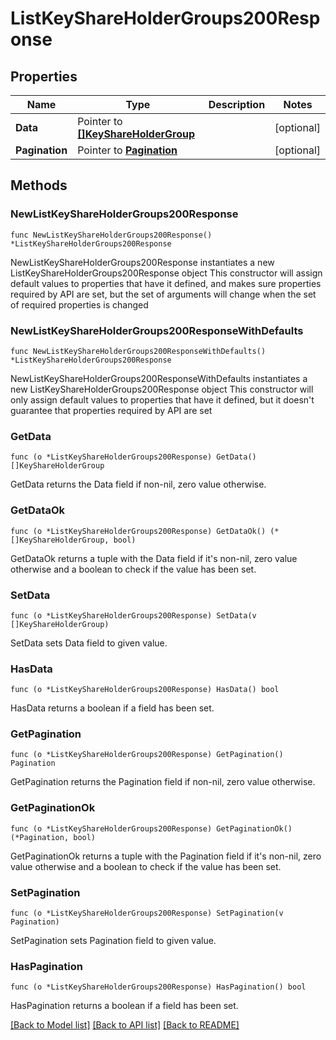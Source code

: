 # ListKeyShareHolderGroups200Response

## Properties

Name | Type | Description | Notes
------------ | ------------- | ------------- | -------------
**Data** | Pointer to [**[]KeyShareHolderGroup**](KeyShareHolderGroup.md) |  | [optional] 
**Pagination** | Pointer to [**Pagination**](Pagination.md) |  | [optional] 

## Methods

### NewListKeyShareHolderGroups200Response

`func NewListKeyShareHolderGroups200Response() *ListKeyShareHolderGroups200Response`

NewListKeyShareHolderGroups200Response instantiates a new ListKeyShareHolderGroups200Response object
This constructor will assign default values to properties that have it defined,
and makes sure properties required by API are set, but the set of arguments
will change when the set of required properties is changed

### NewListKeyShareHolderGroups200ResponseWithDefaults

`func NewListKeyShareHolderGroups200ResponseWithDefaults() *ListKeyShareHolderGroups200Response`

NewListKeyShareHolderGroups200ResponseWithDefaults instantiates a new ListKeyShareHolderGroups200Response object
This constructor will only assign default values to properties that have it defined,
but it doesn't guarantee that properties required by API are set

### GetData

`func (o *ListKeyShareHolderGroups200Response) GetData() []KeyShareHolderGroup`

GetData returns the Data field if non-nil, zero value otherwise.

### GetDataOk

`func (o *ListKeyShareHolderGroups200Response) GetDataOk() (*[]KeyShareHolderGroup, bool)`

GetDataOk returns a tuple with the Data field if it's non-nil, zero value otherwise
and a boolean to check if the value has been set.

### SetData

`func (o *ListKeyShareHolderGroups200Response) SetData(v []KeyShareHolderGroup)`

SetData sets Data field to given value.

### HasData

`func (o *ListKeyShareHolderGroups200Response) HasData() bool`

HasData returns a boolean if a field has been set.

### GetPagination

`func (o *ListKeyShareHolderGroups200Response) GetPagination() Pagination`

GetPagination returns the Pagination field if non-nil, zero value otherwise.

### GetPaginationOk

`func (o *ListKeyShareHolderGroups200Response) GetPaginationOk() (*Pagination, bool)`

GetPaginationOk returns a tuple with the Pagination field if it's non-nil, zero value otherwise
and a boolean to check if the value has been set.

### SetPagination

`func (o *ListKeyShareHolderGroups200Response) SetPagination(v Pagination)`

SetPagination sets Pagination field to given value.

### HasPagination

`func (o *ListKeyShareHolderGroups200Response) HasPagination() bool`

HasPagination returns a boolean if a field has been set.


[[Back to Model list]](../README.md#documentation-for-models) [[Back to API list]](../README.md#documentation-for-api-endpoints) [[Back to README]](../README.md)


